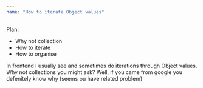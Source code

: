 ```yaml
---
name: "How to iterate Object values"
---
```


Plan:

- Why not collection
- How to iterate
- How to organise

In frontend I usually see and sometimes do iterations through Object values.
Why not collections you might ask? Well, if you came from google you defenitely know why (seems ou have related problem)
